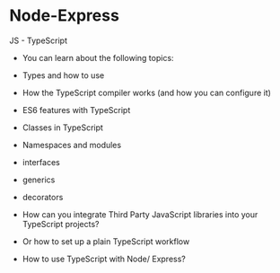 # Node-Express
JS - TypeScript

 * You can learn about the following topics:

 * Types and how to use

 * How the TypeScript compiler works (and how you can configure it)

 * ES6 features with TypeScript

 * Classes in TypeScript

 * Namespaces and modules

 * interfaces

 * generics

 * decorators

 * How can you integrate Third Party JavaScript libraries into your TypeScript projects?

 * Or how to set up a plain TypeScript workflow

 * How to use TypeScript with Node/ Express?
